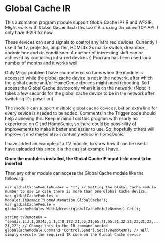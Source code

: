 # Global Cache IR

This automation program module support Global Cache IP2IR and WF2IR. Might work with Global Cache itach flex too if it is using the same TCP API. I only have IP2IR for now.

These devices can send signals to control any infra red devices. Currently I use it for tv, projector, amplifier, HDMI 4x 2x matrix switch, dreambox, android box and air-conditioner. A number of interesting stuff can be achieved by controlling infra-red devices :) Program has been used for a number of months and it works well.

Only Major problem I have encountered so far is when the module is accessed while the global cache device is not in the network, after which the global cache and/or HomeGenie devices might need rebooting. So I access the Global Cache device only when it is on the network. (Note: It takes a few seconds for the global cache device to be in the network after switching it's power on)

The module can support multiple global cache devices, but an extra line for every device is needed to be added. Comments in the Trigger code should help achieving this.  Keep in mind I did this program with nearly no experience on C and HomeGenie, so there could be possibility of improvements to make it better and easier to use. So, hopefully others will improve it and maybe also eventually added in HomeGenie.

I have added an example of a TV module, to show how it can be used. I have uploaded this since it is the easiest example I have.

**Once the module is installed, the Global Cache IP input field need to be inserted.**

Then any other module can access the Global Cache module like the following:

    var globalCacheModuleNumber = "1"; // Setting the Global Cache module number to use in case there is more than one Global Cache device.
    var globalCacheModules = Modules.InDomain("HomeAutomation.GlobalCache");
    var globalCacheModule = globalCacheModules.WithAddress(globalCacheModuleNumber).Get();

    string tvRemoteOn = "sendir,1:3,1,38343,1,1,170,172,21,65,21,65,21,65,21,22,21,22,21,22,............, 21,22"; // Change this to the IR command needed
    globalCacheModule.Command("Control.Send").Set(tvRemoteOn); // Will simply execute the required IR code on the Global Cache device


